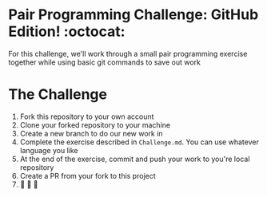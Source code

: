 # Pair Programming Challenge: GitHub Edition! :octocat:

For this challenge, we'll work through a small pair programming exercise together while using basic git commands to save out work

# The Challenge

1. Fork this repository to your own account
2. Clone your forked repository to your machine
3. Create a new branch to do our new work in
4. Complete the exercise described in `Challenge.md`. You can use whatever language you like
5. At the end of the exercise, commit and push your work to you're local repository
6. Create a PR from your fork to this project
7. :rocket: :rocket: :rocket:



